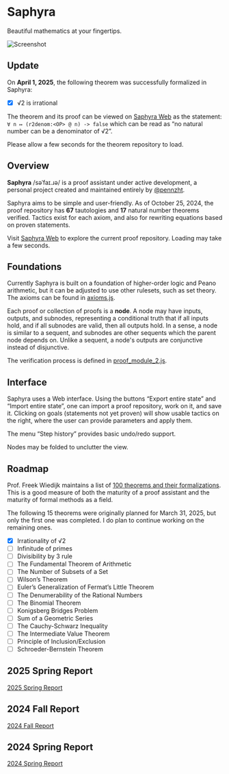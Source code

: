 Saphyra
=======

Beautiful mathematics at your fingertips.

![Screenshot](https://mage-of-the-east.com/saphyra/docs/img/milestone-1.png)

Update
---

On __April 1, 2025__, the following theorem was successfully formalized in Saphyra:

- [x] √2 is irrational

The theorem and its proof can be viewed on [Saphyra Web](https://mage-of-the-east.com/saphyra/js/start.html) as the statement: `∀ n ↦ (r2denom:<OP> @ n) -> false` which can be read as “no natural number can be a denominator of √2”.

Please allow a few seconds for the theorem repository to load.

Overview
---

__Saphyra__ /səˈfaɪ.ɹə/ is a proof assistant under active development, a personal project created and maintained entirely by [@pennzht](https://github.com/pennzht).

Saphyra aims to be simple and user-friendly. As of October 25, 2024, the proof repository has __67__ tautologies and __17__ natural number theorems verified. Tactics exist for each axiom, and also for rewriting equations based on proven statements.

Visit [Saphyra Web](https://mage-of-the-east.com/saphyra/js/start.html) to explore the current proof repository. Loading may take a few seconds.

Foundations
---

Currently Saphyra is built on a foundation of higher-order logic and Peano arithmetic, but it can be adjusted to use other rulesets, such as set theory. The axioms can be found in [axioms.js](https://github.com/pennzht/saphyra/blob/main/js/axioms.js).

Each proof or collection of proofs is a __node__. A node may have inputs, outputs, and subnodes, representing a conditional truth that if all inputs hold, and if all subnodes are valid, then all outputs hold. In a sense, a node is similar to a sequent, and subnodes are other sequents which the parent node depends on. Unlike a sequent, a node's outputs are conjunctive instead of disjunctive.

The verification process is defined in [proof_module_2.js](https://github.com/pennzht/saphyra/blob/main/js/proof_module_2.js).

Interface
---

Saphyra uses a Web interface. Using the buttons “Export entire state” and “Import entire state”, one can import a proof repository, work on it, and save it. Clicking on goals (statements not yet proven) will show usable tactics on the right, where the user can provide parameters and apply them.

The menu “Step history” provides basic undo/redo support.

Nodes may be folded to unclutter the view.

Roadmap
---

Prof. Freek Wiedijk maintains a list of [100 theorems and their formalizations](https://www.cs.ru.nl/~freek/100/). This is a good measure of both the maturity of a proof assistant and the maturity of formal methods as a field.

The following 15 theorems were originally planned for March 31, 2025, but only the first one was completed. I do plan to continue working on the remaining ones.

- [x] Irrationality of √2
- [ ] Infinitude of primes
- [ ] Divisibility by 3 rule
- [ ] The Fundamental Theorem of Arithmetic
- [ ] The Number of Subsets of a Set
- [ ] Wilson’s Theorem
- [ ] Euler’s Generalization of Fermat’s Little Theorem
- [ ] The Denumerability of the Rational Numbers
- [ ] The Binomial Theorem
- [ ] Konigsberg Bridges Problem
- [ ] Sum of a Geometric Series
- [ ] The Cauchy-Schwarz Inequality
- [ ] The Intermediate Value Theorem
- [ ] Principle of Inclusion/Exclusion
- [ ] Schroeder-Bernstein Theorem

2025 Spring Report
---

[2025 Spring Report](https://saphyra.blue/blue-cools)

2024 Fall Report
---

[2024 Fall Report](https://saphyra.blue/blue-october)

2024 Spring Report
---

[2024 Spring Report](./docs/2024-spring.md)

<!--

How to run
---

To verify a theory:

```
cd src
python3 general.py < ../theories/0-or-S-definitive.theory
```

To run a test verifying all given theories:

```
cd src
python3 verifyall_test.py
```

Directory structure
---

* `src/`
    - Python source (`*.py`)
        * `arith.py` — first-order Heyting arithmetic (HA), hard-coded axioms
        * `general.py` — first-order Heyting arithmetic, axioms in `arith.blue`
        * `efa.py` — elementary function arithmetic (EFA), equational, axioms in `efa.blue`
        * `arvm.py` — a simple scripting language
    - S-expression files (`*.blue`)
    - Generated test results (`*.txt`)
* `theories/`
    - Theory files (`*.theory`, `*.efa-theory`, `*.efa-tactic-theory`)
* `js/`
    - JavaScript version
        * Point your browser at `start.html` to view the demo (__WIP__)
-->

